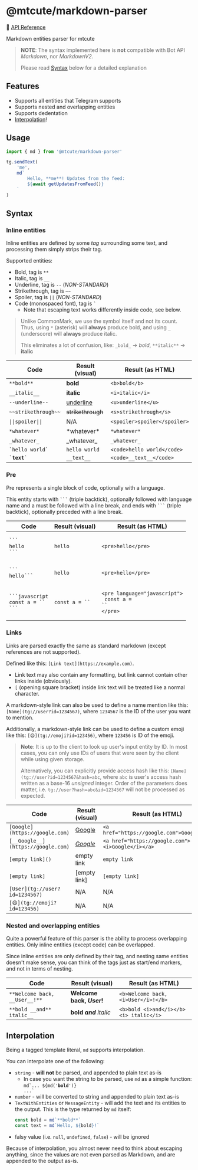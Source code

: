 # @mtcute/markdown-parser

📖 [API Reference](https://ref.mtcute.dev/modules/_mtcute_markdown-parser.html)

Markdown entities parser for mtcute

> **NOTE**: The syntax implemented here is **not** compatible with Bot API _Markdown_, nor _MarkdownV2_.
>
> Please read [Syntax](#syntax) below for a detailed explanation

## Features
- Supports all entities that Telegram supports
- Supports nested and overlapping entities
- Supports dedentation
- [Interpolation](#interpolation)!

## Usage

```typescript
import { md } from '@mtcute/markdown-parser'

tg.sendText(
    'me',
    md`
        Hello, **me**! Updates from the feed:
        ${await getUpdatesFromFeed()}
    `
)
```

## Syntax

### Inline entities

Inline entities are defined by some _tag_ surrounding some text, and processing them simply strips their tag.

Supported entities:

- Bold, tag is `**`
- Italic, tag is `__`
- Underline, tag is `--` (_NON-STANDARD_)
- Strikethrough, tag is `~~`
- Spoiler, tag is `||` (_NON-STANDARD_)
- Code (monospaced font), tag is <code>`</code>
    - Note that escaping text works differently inside code, see below.

> Unlike CommonMark, we use the symbol itself and not its count.
> Thus, using `*` (asterisk) will **always** produce bold,
> and using `_` (underscore) will **always** produce italic.
>
> This eliminates a lot of confusion, like: `_bold_` → _bold_, `**italic**` → **italic**

| Code                                         | Result (visual)   | Result (as HTML)             |
|----------------------------------------------|-------------------|------------------------------|
| `**bold**`                                   | **bold**          | `<b>bold</b>`                |
| `__italic__`                                 | __italic__        | `<i>italic</i>`              |
| `--underline--`                              | <u>underline</u>  | `<u>underline</u>`           |
| `~~strikethrough~~`                          | ~~strikethrough~~ | `<s>strikethrough</s>`       |
| <code>&#124;&#124;spoiler&#124;&#124;</code> | N/A               | `<spoiler>spoiler</spoiler>` |
| `*whatever*`                                 | \*whatever\*      | `*whatever*`                 |
| `_whatever_`                                 | \_whatever\_      | `_whatever_`                 |
| <code>\`hello world\`</code>                 | `hello world`     | `<code>hello world</code>`   |
| <code>\`__text__\`</code>                    | `__text__`        | `<code>__text__</code>`      |

### Pre

Pre represents a single block of code, optionally with a language.

This entity starts with <code>\`\`\`</code> (triple backtick), optionally followed with language name and a must be
followed with a line break, and ends with <code>\`\`\`</code> (triple backtick), optionally preceded with a line break.

| Code                                                               | Result (visual)           | Result (as HTML)                                                                            |
|--------------------------------------------------------------------|---------------------------|---------------------------------------------------------------------------------------------|
| <pre><code>\`\`\`<br>hello<br>\`\`\`</code></pre>                  | `hello`                   | `<pre>hello</pre>`                                                                          |
| <pre><code>\`\`\`<br>hello\`\`\`</code></pre>                      | `hello`                   | `<pre>hello</pre>`                                                                          |
| <pre><code>\`\`\`javascript<br>const a = ``<br>\`\`\`</code></pre> | <code>const a = ``</code> | <pre><code>&lt;pre language="javascript"&gt;<br>  const a = ``<br>&lt;/pre&gt;</code></pre> |

### Links

Links are parsed exactly the same as standard markdown (except references are not supported).

Defined like this: `[Link text](https://example.com)`.

- Link text may also contain any formatting, but link cannot contain other links inside (obviously).
- `[` (opening square bracket) inside link text will be treated like a normal character.

A markdown-style link can also be used to define a name mention like this: `[Name](tg://user?id=1234567)`,
where `1234567` is the ID of the user you want to mention.

Additionally, a markdown-style link can be used to define a custom emoji like this:
`[😄](tg://emoji?id=123456)`, where `123456` is ID of the emoji.

> **Note**: It is up to the client to look up user's input entity by ID.
> In most cases, you can only use IDs of users that were seen by the client while using given storage.
>
> Alternatively, you can explicitly provide access hash like this: `[Name](tg://user?id=1234567&hash=abc`,
> where `abc` is user's access hash written as a base-16 *unsigned* integer.
> Order of the parameters does matter, i.e. `tg://user?hash=abc&id=1234567` will not be processed as expected.

| Code                               | Result (visual)                | Result (as HTML)                                 |
|------------------------------------|--------------------------------|--------------------------------------------------|
| `[Google](https://google.com)`     | [Google](https://google.com)   | `<a href="https://google.com">Google</a>`        |
| `[__Google__](https://google.com)` | [_Google_](https://google.com) | `<a href="https://google.com"><i>Google</i></a>` |
| `[empty link]()`                   | empty link                     | `empty link`                                     |
| `[empty link]`                     | [empty link]                   | `[empty link]`                                   |
| `[User](tg://user?id=1234567)`     | N/A                            | N/A                                              |
| `[😄](tg://emoji?id=123456)`       | N/A                            | N/A                                              |

### Nested and overlapping entities

Quite a powerful feature of this parser is the ability to process overlapping entities. Only inline entities (except
code) can be overlapped.

Since inline entities are only defined by their tag, and nesting same entities doesn't make sense, you can think of the
tags just as start/end markers, and not in terms of nesting.

| Code                          | Result (visual)           | Result (as HTML)                       |
|-------------------------------|---------------------------|----------------------------------------|
| `**Welcome back, __User__!**` | **Welcome back, _User_!** | `<b>Welcome back, <i>User</i>!</b>`    |
| `**bold __and** italic__`     | **bold _and_** _italic_   | `<b>bold <i>and</i></b><i> italic</i>` |

## Interpolation

Being a tagged template literal, `md` supports interpolation.

You can interpolate one of the following:
- `string` - **will not** be parsed, and appended to plain text as-is
  - In case you want the string to be parsed, use `md` as a simple function: <code>md\`... ${md('**bold**')} ...\`</code>
- `number` - will be converted to string and appended to plain text as-is
- `TextWithEntities` or `MessageEntity` - will add the text and its entities to the output. This is the type returned by `md` itself:
  ```ts
  const bold = md`**bold**`
  const text = md`Hello, ${bold}!`
  ```
- falsy value (i.e. `null`, `undefined`, `false`) - will be ignored

Because of interpolation, you almost never need to think about escaping anything,
since the values are not even parsed as Markdown, and are appended to the output as-is.
